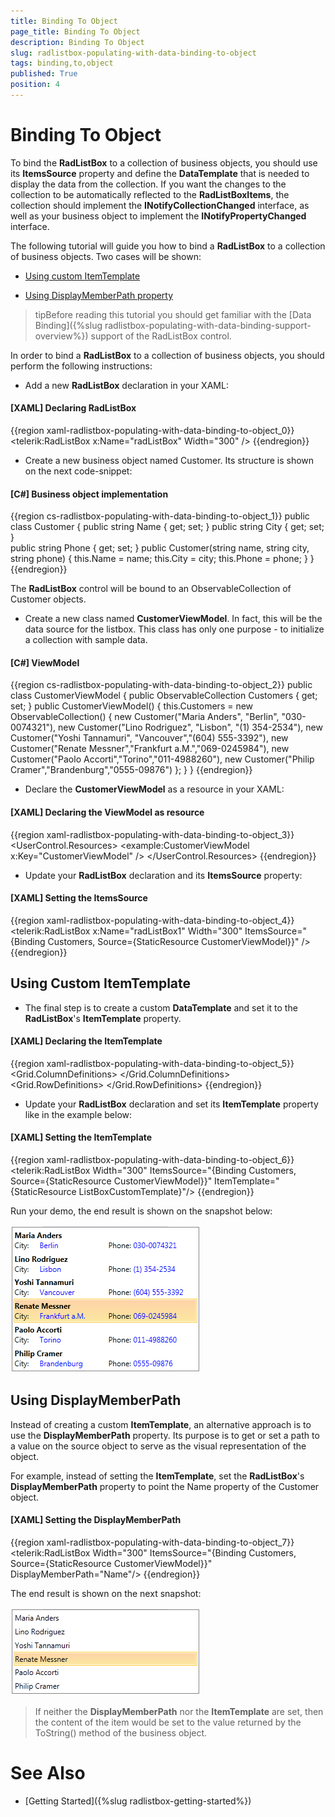 ```yaml
---
title: Binding To Object
page_title: Binding To Object
description: Binding To Object
slug: radlistbox-populating-with-data-binding-to-object
tags: binding,to,object
published: True
position: 4
---
```


# Binding To Object

To bind the __RadListBox__ to a collection of business objects, you should use its __ItemsSource__ property and define the __DataTemplate__ that is needed to display the data from the collection. If you want the changes to the collection to be automatically reflected to the __RadListBoxItems__, the collection should implement the __INotifyCollectionChanged__ interface, as well as your business object to implement the __INotifyPropertyChanged__ interface.		

The following tutorial will guide you how to bind a __RadListBox__ to a collection of business objects. Two cases will be shown:

* [Using custom ItemTemplate](#using-custom-itemtemplate)

* [Using DisplayMemberPath property](#using-displaymemberpath)

>tipBefore reading this tutorial you should get familiar with the [Data Binding]({%slug radlistbox-populating-with-data-binding-support-overview%}) support of the RadListBox control.

In order to bind a __RadListBox__ to a collection of business objects, you should perform the following instructions:

* Add a new __RadListBox__ declaration in your XAML:    	

#### __[XAML]  Declaring RadListBox__

{{region xaml-radlistbox-populating-with-data-binding-to-object_0}}
	<telerik:RadListBox x:Name="radListBox" Width="300" />
{{endregion}}

* Create a new business object named Customer. Its structure is shown on the next code-snippet:

#### __[C#]  Business object implementation__

{{region cs-radlistbox-populating-with-data-binding-to-object_1}}
	public class Customer
	{
		public string Name { get; set; }
		public string City { get; set; }		
		public string Phone { get; set; }
		public Customer(string name, string city, string phone)
		{
			this.Name = name;
			this.City = city;
			this.Phone = phone;
		}
	}
{{endregion}}

The __RadListBox__ control will be bound to an ObservableCollection of Customer objects.

* Create a new class named __CustomerViewModel__. In fact, this will be the data source for the listbox. This class has only one purpose - to initialize a collection with sample data.    	

#### __[C#]  ViewModel__

{{region cs-radlistbox-populating-with-data-binding-to-object_2}}
	public class CustomerViewModel
	{
		public ObservableCollection<Customer> Customers { get; set; }
		public CustomerViewModel()
		{
			this.Customers = new ObservableCollection<Customer>()
			{
				new Customer("Maria Anders", "Berlin", "030-0074321"),
				new Customer("Lino Rodriguez", "Lisbon", "(1) 354-2534"),
				new Customer("Yoshi Tannamuri", "Vancouver","(604) 555-3392"),
				new Customer("Renate Messner","Frankfurt a.M.","069-0245984"),
				new Customer("Paolo Accorti","Torino","011-4988260"),
				new Customer("Philip Cramer","Brandenburg","0555-09876")
			};
		}
	}
{{endregion}}

* Declare the __CustomerViewModel__ as a resource in your XAML:    		

#### __[XAML]  Declaring the ViewModel as resource__

{{region xaml-radlistbox-populating-with-data-binding-to-object_3}}
	  <UserControl.Resources>
	    <example:CustomerViewModel x:Key="CustomerViewModel" />
	  </UserControl.Resources>
{{endregion}}

* Update your __RadListBox__ declaration and its __ItemsSource__ property:    		

#### __[XAML]  Setting the ItemsSource__

{{region xaml-radlistbox-populating-with-data-binding-to-object_4}}
	<telerik:RadListBox x:Name="radListBox1" Width="300" 
			ItemsSource="{Binding Customers, Source={StaticResource CustomerViewModel}}" />
{{endregion}}

## Using Custom ItemTemplate

* The final step is to create a custom __DataTemplate__ and set it to the __RadListBox__'s __ItemTemplate__ property.

#### __[XAML]  Declaring the ItemTemplate__

{{region xaml-radlistbox-populating-with-data-binding-to-object_5}}
	<DataTemplate x:Key="ListBoxCustomTemplate">
	  <Grid Margin="0" Width="300">
	    <Grid.ColumnDefinitions>
	      <ColumnDefinition />
	      <ColumnDefinition />
	    </Grid.ColumnDefinitions>
	    <Grid.RowDefinitions>
	      <RowDefinition />
	      <RowDefinition />
	    </Grid.RowDefinitions>
	    <TextBlock FontWeight="Bold" Grid.ColumnSpan="2" Text="{Binding Name}" />
	    <TextBlock Grid.Row="1" Text="City:" />
	    <TextBlock Grid.Row="1" Foreground="Blue" Margin="40,0,0,0"
	                Text="{Binding City}" />
	    <TextBlock Grid.Row="1" Grid.Column="1" Text="Phone:" />
	    <TextBlock Grid.Row="1" Foreground="Blue" Grid.Column="1" Margin="40,0,0,0"
	                Text="{Binding Phone}" />
	  </Grid>
	</DataTemplate>
{{endregion}}

* Update your __RadListBox__ declaration and set its __ItemTemplate__ property like in the example below:           	

#### __[XAML]  Setting the ItemTemplate__

{{region xaml-radlistbox-populating-with-data-binding-to-object_6}}
	<telerik:RadListBox Width="300" 
			ItemsSource="{Binding Customers, Source={StaticResource CustomerViewModel}}"
			ItemTemplate="{StaticResource ListBoxCustomTemplate}"/>
{{endregion}}

Run your demo, the end result is shown on the snapshot below:

![radlistbox populatingwithdata bindingtoobject 010](images/radlistbox_populatingwithdata_bindingtoobject_010.png)

## Using DisplayMemberPath

Instead of creating a custom __ItemTemplate__, an alternative approach is to use the __DisplayMemberPath__ property. Its purpose is to get or set a path to a value on the source object to serve as the visual representation of the object.	

For example, instead of setting the __ItemTemplate__, set the __RadListBox__'s __DisplayMemberPath__ property to point the Name property of the Customer object.

#### __[XAML]  Setting the DisplayMemberPath__

{{region xaml-radlistbox-populating-with-data-binding-to-object_7}}
	<telerik:RadListBox Width="300" 
			ItemsSource="{Binding Customers, Source={StaticResource CustomerViewModel}}"
			DisplayMemberPath="Name"/>
{{endregion}}

The end result is shown on the next snapshot:

![radlistbox populatingwithdata bindingtoobject 020](images/radlistbox_populatingwithdata_bindingtoobject_020.png)

>If neither the __DisplayMemberPath__ nor the __ItemTemplate__ are set, then the content of the item would be set to the value returned by the ToString() method of the business object. 

# See Also

 * [Getting Started]({%slug radlistbox-getting-started%})